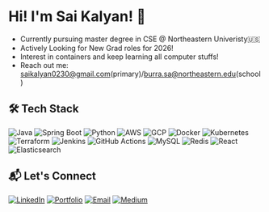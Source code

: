 # Hi! I'm Sai Kalyan! 👋

- Currently pursuing master degree in CSE @ Northeastern Univeristy🇺🇸
- Actively Looking for New Grad roles for 2026!
- Interest in containers and keep learning all computer stuffs!
- Reach out me: saikalyan0230@gmail.com(primary)/burra.sa@northeastern.edu(school)


## 🛠️ Tech Stack

![Java](https://img.shields.io/badge/Java-17+-ED8B00?style=flat-square&logo=openjdk&logoColor=white)
![Spring Boot](https://img.shields.io/badge/Spring_Boot-3.x-6DB33F?style=flat-square&logo=spring-boot&logoColor=white)
![Python](https://img.shields.io/badge/Python-3776AB?style=flat-square&logo=python&logoColor=white)
![AWS](https://img.shields.io/badge/AWS-232F3E?style=flat-square&logo=amazon-aws&logoColor=white)
![GCP](https://img.shields.io/badge/GCP-4285F4?style=flat-square&logo=google-cloud&logoColor=white)
![Docker](https://img.shields.io/badge/Docker-2496ED?style=flat-square&logo=docker&logoColor=white)
![Kubernetes](https://img.shields.io/badge/Kubernetes-326CE5?style=flat-square&logo=kubernetes&logoColor=white)
![Terraform](https://img.shields.io/badge/Terraform-7B42BC?style=flat-square&logo=terraform&logoColor=white)
![Jenkins](https://img.shields.io/badge/Jenkins-D24939?style=flat-square&logo=jenkins&logoColor=white)
![GitHub Actions](https://img.shields.io/badge/GitHub_Actions-2088FF?style=flat-square&logo=github-actions&logoColor=white)
![MySQL](https://img.shields.io/badge/MySQL-8.0+-4479A1?style=flat-square&logo=mysql&logoColor=white)
![Redis](https://img.shields.io/badge/Redis-7+-DC382D?style=flat-square&logo=redis&logoColor=white)
![React](https://img.shields.io/badge/React-61DAFB?style=flat-square&logo=react&logoColor=black)
![Elasticsearch](https://img.shields.io/badge/Elasticsearch-005571?style=flat-square&logo=elasticsearch&logoColor=white)


## 📬 Let's Connect

[![LinkedIn](https://img.shields.io/badge/LinkedIn-0077B5?style=flat-square&logo=linkedin&logoColor=white)](https://www.linkedin.com/in/sai-kalyan-burra/)
[![Portfolio](https://img.shields.io/badge/Portfolio-FF5722?style=flat-square&logo=google-chrome&logoColor=white)](http://saikalyanbportfolio.vercel.app)
[![Email](https://img.shields.io/badge/Email-D14836?style=flat-square&logo=gmail&logoColor=white)](mailto:burra.sa@northeastern.edu)
[![Medium](https://img.shields.io/badge/Medium-12100E?style=flat-square&logo=medium&logoColor=white)](https://medium.com/@saikalyan.burra)
